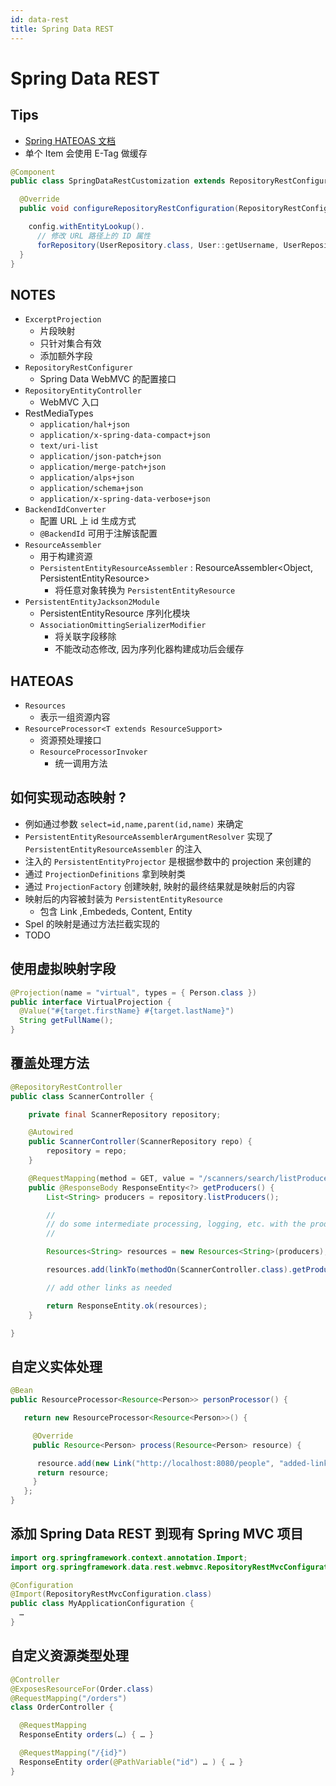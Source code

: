 ```yaml
---
id: data-rest
title: Spring Data REST
---
```


# Spring Data REST


## Tips
* [Spring HATEOAS 文档](http://docs.spring.io/spring-hateoas/docs/current/reference/html/)
* 单个 Item 会使用 E-Tag 做缓存

```java
@Component
public class SpringDataRestCustomization extends RepositoryRestConfigurerAdapter {

  @Override
  public void configureRepositoryRestConfiguration(RepositoryRestConfiguration config) {

    config.withEntityLookup().
      // 修改 URL 路径上的 ID 属性
      forRepository(UserRepository.class, User::getUsername, UserRepository::findByUsername);
  }
}
```

## NOTES
* `ExcerptProjection`
  * 片段映射
  * 只针对集合有效
  * 添加额外字段
* `RepositoryRestConfigurer`
  * Spring Data WebMVC 的配置接口
* `RepositoryEntityController`
  * WebMVC 入口
* RestMediaTypes
  * `application/hal+json`
  * `application/x-spring-data-compact+json`
  * `text/uri-list`
  * `application/json-patch+json`
  * `application/merge-patch+json`
  * `application/alps+json`
  * `application/schema+json`
  * `application/x-spring-data-verbose+json`
* `BackendIdConverter`
  * 配置 URL 上 id 生成方式
  * `@BackendId` 可用于注解该配置
* `ResourceAssembler`
  * 用于构建资源
  * `PersistentEntityResourceAssembler` : ResourceAssembler<Object, PersistentEntityResource>
    * 将任意对象转换为 `PersistentEntityResource`
* `PersistentEntityJackson2Module`
  * PersistentEntityResource 序列化模块
  * `AssociationOmittingSerializerModifier`
    * 将关联字段移除
    * 不能改动态修改, 因为序列化器构建成功后会缓存

## HATEOAS
* `Resources`
  * 表示一组资源内容
* `ResourceProcessor<T extends ResourceSupport>`
  * 资源预处理接口
  * `ResourceProcessorInvoker`
    * 统一调用方法


## 如何实现动态映射 ?
* 例如通过参数 `select=id,name,parent(id,name)` 来确定
* `PersistentEntityResourceAssemblerArgumentResolver` 实现了 `PersistentEntityResourceAssembler` 的注入
* 注入的 `PersistentEntityProjector` 是根据参数中的 projection 来创建的
* 通过 `ProjectionDefinitions` 拿到映射类
* 通过 `ProjectionFactory` 创建映射, 映射的最终结果就是映射后的内容
* 映射后的内容被封装为 `PersistentEntityResource`
  * 包含 Link ,Embededs, Content, Entity
* Spel 的映射是通过方法拦截实现的
* TODO

## 使用虚拟映射字段
```java
@Projection(name = "virtual", types = { Person.class })
public interface VirtualProjection {
  @Value("#{target.firstName} #{target.lastName}")
  String getFullName();
}
```

## 覆盖处理方法
```java
@RepositoryRestController
public class ScannerController {

    private final ScannerRepository repository;

    @Autowired
    public ScannerController(ScannerRepository repo) {
        repository = repo;
    }

    @RequestMapping(method = GET, value = "/scanners/search/listProducers")
    public @ResponseBody ResponseEntity<?> getProducers() {
        List<String> producers = repository.listProducers();

        //
        // do some intermediate processing, logging, etc. with the producers
        //

        Resources<String> resources = new Resources<String>(producers);

        resources.add(linkTo(methodOn(ScannerController.class).getProducers()).withSelfRel());

        // add other links as needed

        return ResponseEntity.ok(resources);
    }

}
```

## 自定义实体处理
```java
@Bean
public ResourceProcessor<Resource<Person>> personProcessor() {

   return new ResourceProcessor<Resource<Person>>() {

     @Override
     public Resource<Person> process(Resource<Person> resource) {

      resource.add(new Link("http://localhost:8080/people", "added-link"));
      return resource;
     }
   };
}
```

## 添加 Spring Data REST 到现有 Spring MVC 项目
```java
import org.springframework.context.annotation.Import;
import org.springframework.data.rest.webmvc.RepositoryRestMvcConfiguration;

@Configuration
@Import(RepositoryRestMvcConfiguration.class)
public class MyApplicationConfiguration {
  …
}
```
## 自定义资源类型处理
```java
@Controller
@ExposesResourceFor(Order.class)
@RequestMapping("/orders")
class OrderController {

  @RequestMapping
  ResponseEntity orders(…) { … }

  @RequestMapping("/{id}")
  ResponseEntity order(@PathVariable("id") … ) { … }
}
```
